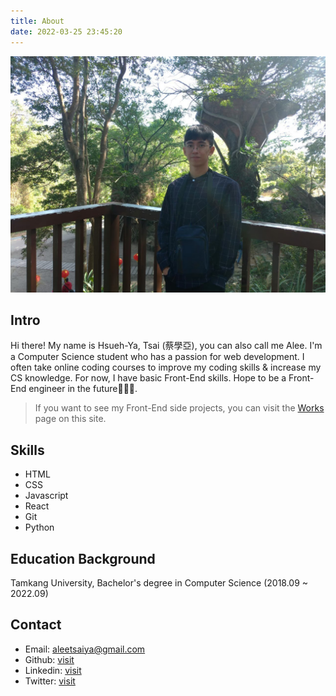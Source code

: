 ```yaml
---
title: About
date: 2022-03-25 23:45:20
---
```


<img src="/images/avatar.jpg" alt="avatar"/>

## Intro
Hi there! My name is Hsueh-Ya, Tsai (蔡學亞), you can also call me Alee. I'm a Computer Science student who has a passion for web development. I often take online coding courses to improve my coding skills & increase my CS knowledge. For now, I have basic Front-End skills. Hope to be a Front-End engineer in the future👨‍💻🚀.

> If you want to see my Front-End side projects, you can visit the [Works](/Works) page on this site.

## Skills
+ HTML
+ CSS
+ Javascript
+ React
+ Git
+ Python

## Education Background
Tamkang University, Bachelor's degree in Computer Science (2018.09 ~ 2022.09)

## Contact
+ Email: aleetsaiya@gmail.com
+ Github: [visit](https://github.com/aleetsaiya)
+ Linkedin: [visit](https://www.linkedin.com/in/alee-tsai/)
+ Twitter: [visit](https://twitter.com/Alee_ba_ba)